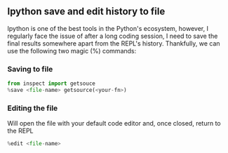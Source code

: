## Ipython save and edit history to file 

Ipython is one of the best tools in the Python's ecosystem, however, I regularly face the issue of after a long coding session, I need to save the final results somewhere apart from the REPL's history. Thankfully, we can use the following two magic (%) commands:


### Saving to file

```py
from inspect import getsouce
%save <file-name> getsource(<your-fn>)
```


### Editing the file

Will open the file with your default code editor and, once closed, return to the REPL

```py
%edit <file-name>
```
